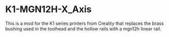 # K1-MGN12H-X_Axis
This is a mod for the K1 series printers from Creality that replaces the brass bushing used in the toolhead and the hollow rails with a mgn12h linear rail.
